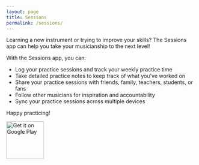 ```yaml
---
layout: page
title: Sessions
permalink: /sessions/
---
```


Learning a new instrument or trying to improve your skills? The Sessions app can help you take your musicianship to the next level!

With the Sessions app, you can:

* Log your practice sessions and track your weekly practice time
* Take detailed practice notes to keep track of what you've worked on
* Share your practice sessions with friends, family, teachers, students, or fans
* Follow other musicians for inspiration and accountability
* Sync your practice sessions across multiple devices

Happy practicing!

<a href='https://play.google.com/store/apps/details?id=co.apexpark.sessions&pcampaignid=MKT-Other-global-all-co-prtnr-py-PartBadge-Mar2515-1'><img alt='Get it on Google Play' src='https://play.google.com/intl/en_us/badges/images/generic/en_badge_web_generic.png' height="100"/></a>
